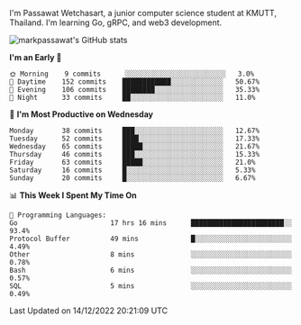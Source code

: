 
I'm Passawat Wetchasart, a junior computer science student at KMUTT, Thailand. I'm learning Go, gRPC, and web3 development.


![markpassawat's GitHub stats](https://github-readme-stats.vercel.app/api?username=markpassawat&show_icons=true&theme=radical)

<!--START_SECTION:waka-->
**I'm an Early 🐤** 

```text
🌞 Morning    9 commits      ░░░░░░░░░░░░░░░░░░░░░░░░░   3.0% 
🌆 Daytime    152 commits    ████████████░░░░░░░░░░░░░   50.67% 
🌃 Evening    106 commits    ████████░░░░░░░░░░░░░░░░░   35.33% 
🌙 Night      33 commits     ██░░░░░░░░░░░░░░░░░░░░░░░   11.0%

```
📅 **I'm Most Productive on Wednesday** 

```text
Monday       38 commits     ███░░░░░░░░░░░░░░░░░░░░░░   12.67% 
Tuesday      52 commits     ████░░░░░░░░░░░░░░░░░░░░░   17.33% 
Wednesday    65 commits     █████░░░░░░░░░░░░░░░░░░░░   21.67% 
Thursday     46 commits     ███░░░░░░░░░░░░░░░░░░░░░░   15.33% 
Friday       63 commits     █████░░░░░░░░░░░░░░░░░░░░   21.0% 
Saturday     16 commits     █░░░░░░░░░░░░░░░░░░░░░░░░   5.33% 
Sunday       20 commits     █░░░░░░░░░░░░░░░░░░░░░░░░   6.67%

```


📊 **This Week I Spent My Time On** 

```text
💬 Programming Languages: 
Go                       17 hrs 16 mins      ███████████████████████░░   93.4% 
Protocol Buffer          49 mins             █░░░░░░░░░░░░░░░░░░░░░░░░   4.49% 
Other                    8 mins              ░░░░░░░░░░░░░░░░░░░░░░░░░   0.78% 
Bash                     6 mins              ░░░░░░░░░░░░░░░░░░░░░░░░░   0.57% 
SQL                      5 mins              ░░░░░░░░░░░░░░░░░░░░░░░░░   0.49%

```


 Last Updated on 14/12/2022 20:21:09 UTC
<!--END_SECTION:waka-->

<!--
**markpassawat/markpassawat** is a ✨ _special_ ✨ repository because its `README.md` (this file) appears on your GitHub profile.

Here are some ideas to get you started:

- 🔭 I’m currently working on ...
- 🌱 I’m currently learning ...
- 👯 I’m looking to collaborate on ...
- 🤔 I’m looking for help with ...
- 💬 Ask me about ...
- 📫 How to reach me: ...
- 😄 Pronouns: He/Him
- ⚡ Fun fact: ...
-->
